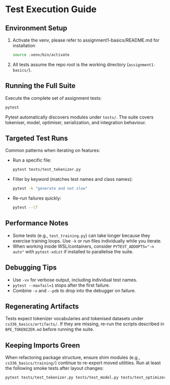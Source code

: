 # Test Execution Guide

## Environment Setup
1. Activate the venv, please refer to assignment1-basics/README.md for installation
   ```bash
   source .venv/bin/activate
    ```
2. All tests assume the repo root is the working directory (`assignment1-basics/`).

## Running the Full Suite
Execute the complete set of assignment tests:
```bash
pytest
```
Pytest automatically discovers modules under `tests/`. The suite covers tokeniser, model, optimiser, serialization, and integration behaviour.

## Targeted Test Runs
Common patterns when iterating on features:
- Run a specific file:
  ```bash
  pytest tests/test_tokenizer.py
  ```
- Filter by keyword (matches test names and class names):
  ```bash
  pytest -k "generate and not slow"
  ```
- Re-run failures quickly:
  ```bash
  pytest --lf
  ```

## Performance Notes
- Some tests (e.g., `test_training.py`) can take longer because they exercise training loops. Use `-k` or run files individually while you iterate.
- When working inside WSL/containers, consider `PYTEST_ADDOPTS="-n auto"` with `pytest-xdist` if installed to parallelise the suite.

## Debugging Tips
- Use `-vv` for verbose output, including individual test names.
- `pytest --maxfail=1` stops after the first failure.
- Combine `-x` and `--pdb` to drop into the debugger on failure.

## Regenerating Artifacts
Tests expect tokenizer vocabularies and tokenised datasets under `cs336_basics/artifacts/`. If they are missing, re-run the scripts described in `BPE_TOKENIZER.md` before running the suite.

## Keeping Imports Green
When refactoring package structure, ensure shim modules (e.g., `cs336_basics/training/`) continue to re-export moved utilities. Run at least the following smoke tests after layout changes:
```bash
pytest tests/test_tokenizer.py tests/test_model.py tests/test_optimizer.py tests/test_serialization.py
```
